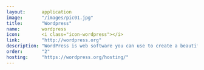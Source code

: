 ```yaml
---
layout:      application
image:       "/images/pic01.jpg"
title:       "Wordpress"
name:        wordpress
icon:        <i class="icon-wordpress"></i>
link:        "http://wordpress.org"
description: "WordPress is web software you can use to create a beautiful website or blog."
order:       "2"
hosting:     "https://wordpress.org/hosting/"
---
```


